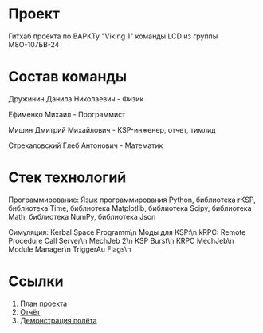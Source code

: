# Проект
Гитхаб проекта по ВАРКТу "Viking 1" команды LCD из группы М8О-107БВ-24 

# Состав команды 
Дружинин Данила Николаевич - Физик

Ефименко Михаил - Программист

Мишин Дмитрий Михайлович - KSP-инженер, отчет, тимлид

Стрекаловский Глеб Антонович - Математик

# Стек технологий
Программирование: Язык программирования Python, библиотека rKSP, библиотека Time, библиотека Matplotlib, библиотека Scipy, библиотека Math, библиотека NumPy, библиотека Json

Симуляция: Kerbal Space Programm\n
Моды для KSP:\n
kRPC: Remote Procedure Call Server\n
MechJeb 2\n
KSP Burst\n
KRPC MechJeb\n
Module Manager\n
TriggerAu Flags\n

# Ссылки
1. [План проекта](https://docs.google.com/document/d/1TRsWEuXkcrEdjo9ki8rPN9XOeBeQ2YD5eTJG59g8iw8/edit?usp=sharing)
2. [Отчёт](https://disk.yandex.ru/i/kEVPmv4ymwqSXA)
3. [Демонстрация полёта]()
